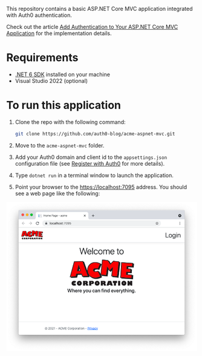 This repository contains a basic ASP.NET Core MVC application integrated with Auth0 authentication.

Check out the article [Add Authentication to Your ASP.NET Core MVC Application](https://auth0.com/blog/add-authentication-aspnet-core-mvc/) for the implementation details.

# Requirements

- [.NET 6 SDK](https://dotnet.microsoft.com/download/dotnet/6.0) installed on your machine
- Visual Studio 2022 (optional)

# To run this application

1. Clone the repo with the following command:

   ```bash
   git clone https://github.com/auth0-blog/acme-aspnet-mvc.git
   ```

2. Move to the `acme-aspnet-mvc` folder.

3. Add your Auth0 domain and client id to the `appsettings.json` configuration file (see [Register with Auth0](https://auth0.com/blog/add-authentication-aspnet-core-mvc/#Register-with-Auth0) for more details).

4. Type `dotnet run` in a terminal window to launch the application.

5. Point your browser to the [https://localhost:7095](https://localhost:7095) address. You should see a web page like the following:

![acme-homepage-login](acme-homepage-login.png)
